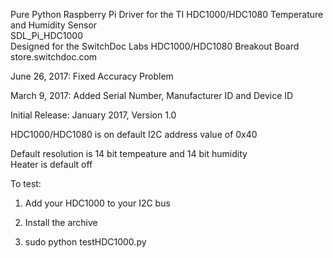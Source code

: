 Pure Python Raspberry Pi Driver for the TI HDC1000/HDC1080 Temperature and Humidity Sensor
<BR>
SDL_Pi_HDC1000 <BR>
Designed for the SwitchDoc Labs HDC1000/HDC1080 Breakout Board
<BR>
store.switchdoc.com

June 26, 2017:  Fixed Accuracy Problem

March 9, 2017:  Added Serial Number, Manufacturer ID and Device ID

Initial Release:   January 2017, Version 1.0<BR>

HDC1000/HDC1080 is on default I2C address value of 0x40

Default resolution is 14 bit tempeature and 14 bit humidity<BR>
Heater is default off

To test:

1) Add your HDC1000 to your I2C bus

2) Install the archive 

3) sudo python testHDC1000.py



